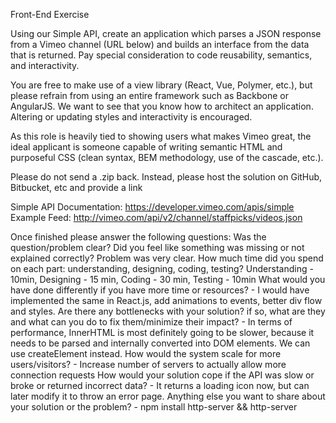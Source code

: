 Front-End Exercise
 
Using our Simple API, create an application which parses a JSON response from a Vimeo channel (URL below) and builds an interface from the data that is returned. Pay special consideration to code reusability, semantics, and interactivity. 

You are free to make use of a view library (React, Vue, Polymer, etc.), but please refrain from using an entire framework such as Backbone or AngularJS. We want to see that you know how to architect an application. Altering or updating styles and interactivity is encouraged. 

As this role is heavily tied to showing users what makes Vimeo great, the ideal applicant is someone capable of writing semantic HTML and purposeful CSS (clean syntax, BEM methodology, use of the cascade, etc.).

Please do not send a .zip back. Instead, please host the solution on GitHub, Bitbucket, etc and provide a link
 
Simple API Documentation: https://developer.vimeo.com/apis/simple 
Example Feed: http://vimeo.com/api/v2/channel/staffpicks/videos.json
 
Once finished please answer the following questions:
Was the question/problem clear? Did you feel like something was missing or not explained correctly? Problem was very clear.
How much time did you spend on each part: understanding, designing, coding, testing? Understanding - 10min, Designing - 15 min, Coding - 30 min, Testing - 10min
What would you have done differently if you have more time or resources? - I would have implemented the same in React.js, add animations to events, better div flow and styles.
Are there any bottlenecks with your solution? if so, what are they and what can you do to fix them/minimize their impact? - In terms of performance, InnerHTML is most definitely going to be slower, because it needs to be parsed and internally converted into DOM elements. We can use createElement instead.
How would the system scale for more users/visitors? - Increase number of servers to actually allow more connection requests
How would your solution cope if the API was slow or broke or returned incorrect data? - It returns a loading icon now, but can later modify it to throw an error page.
Anything else you want to share about your solution or the problem? - npm install http-server && http-server
